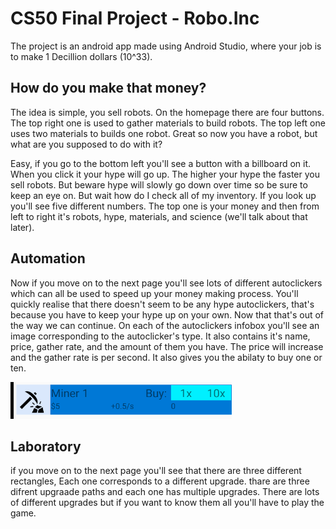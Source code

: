 # CS50 Final Project - Robo.Inc
 
The project is an android app made using Android Studio, where your job is to make 1 Decillion dollars (10^33).

## How do you make that money?
 
The idea is simple, you sell robots. On the homepage there are four buttons. The top right one is used to gather materials to build robots. 
The top left one uses two materials to builds one robot. Great so now you have a robot, but what are you supposed to do with it? 

Easy, if you go to the bottom left you'll see a button with a billboard on it. When you click it your hype will go up. The higher your hype the faster you sell robots. But beware hype will slowly go down over time so be sure to keep an eye on. But wait how do I check all of my inventory. If you look up you'll see five different numbers. The top one is your money and then from left to right it's robots, hype, materials, and science  (we'll talk about that later). 

## Automation 
Now if you move on to the next page you'll see lots of different autoclickers which can all be used to speed up your money making process.
You'll quickly realise that there doesn't seem to be any hype autoclickers, that's because you have to keep your hype up on your own. Now that that's out of the way we can continue. On each of the autoclickers infobox you'll see an image corresponding to the autoclicker's type. It also contains it's name, price, gather rate, and the amount of them you have. The price will increase and the gather rate is per second. It also gives you the abilaty to buy one or ten.

![Infobox](https://github.com/carmel-hod/Robo_inc/blob/master/photos/Capture.PNG)

## Laboratory
if you move on to the next page you'll see that there are three different rectangles, Each one corresponds to a different upgrade. thare are three difrent upgraade paths and each one has multiple upgrades. There are lots of different upgrades but if you want to know them all you'll have to play the game.
